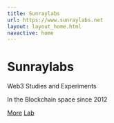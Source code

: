 ```yaml
---
title: Sunraylabs
url: https://www.sunraylabs.net
layout: layout_home.html
navactive: home
---
```

# Sunraylabs

<p class="lead">Web3 Studies and Experiments</p>

In the Blockchain space since 2012

<div class="d-grid gap-2 d-sm-flex justify-content-sm-center mt-4">
    <a class="btn btn-primary btn-lg px-4 gap-3" href="/about.html" role="button">More</a>
    <a class="btn btn-outline-secondary btn-lg px-4" href="/lab.html" role="button">Lab</a>
</div>